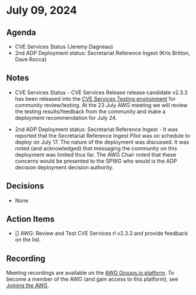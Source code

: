 # July 09, 2024

## Agenda

* CVE Services Status (Jeremy Dagneau)
* 2nd ADP Deployment status: Secretariat Reference Ingest (Kris Britton, Dave Rocca)

## Notes

* CVE Services Status - CVE Services Release release candidate v2.3.3 has been released into the [CVE Services Testing environment](https://cveawg-test.mitre.org/api-docs/) for community review/testing.   At the 23 July AWG meeting we will review the testing results/feedback from the community and make a deployment recommendation for July 24.
  
* 2nd ADP Deployment status: Secretariat Reference Ingest - It was reported that the Secretariat Reference Ingest Pilot was on schedule to deploy on July 17.  The nature of the deployment was discussed.
It was noted (and acknowledged) that messaging the community on this deployment was limited thus far.  The AWG Chair noted that these concerns would be presented to the SPWG who would is the ADP decision deployment decision authority.  

## Decisions

* None

## Action Items

* [] AWG: Review and Test CVE Services rl v2.3.3 and provide feedback on the list. 

## Recording

Meeting recordings are available on the [AWG Groups.io platform](https://cve-cwe-programs.groups.io/g/AWG/files/MeetingRecordings).
To become a member of the AWG (and gain access to this platform), see [Joining the AWG](https://github.com/CVEProject/automation-working-group?tab=readme-ov-file#joining-the-awg).
